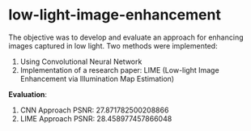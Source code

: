 # low-light-image-enhancement

The objective was to develop and evaluate an approach for enhancing images captured in low light. Two methods were implemented:
1.	Using Convolutional Neural Network
2.	Implementation of a research paper: LIME (Low-light Image Enhancement via Illumination Map Estimation)

**Evaluation**:
1. CNN Approach PSNR:  27.871782500208866
2. LIME Approach PSNR:  28.458977457866048 
